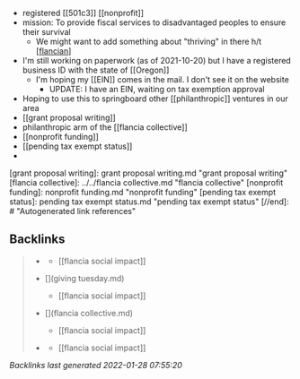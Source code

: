 - registered [[501c3]] [[nonprofit]]
- mission: To provide fiscal services to disadvantaged peoples to ensure their survival
	- We might want to add something about "thriving" in there h/t [[flancian]]
- I'm still working on paperwork (as of 2021-10-20) but I have a registered business ID with the state of [[Oregon]]
	- I'm hoping my [[EIN]] comes in the mail. I don't see it on the website
		- UPDATE: I have an EIN, waiting on tax exemption approval
- Hoping to use this to springboard other [[philanthropic]] ventures in our area
- [[grant proposal writing]]
- philanthropic arm of the [[flancia collective]]
- [[nonprofit funding]]
- [[pending tax exempt status]]
-

[//begin]: # "Autogenerated link references for markdown compatibility"
[flancian]: ../../flancian.md "flancian"
[grant proposal writing]: grant proposal writing.md "grant proposal writing"
[flancia collective]: ../../flancia collective.md "flancia collective"
[nonprofit funding]: nonprofit funding.md "nonprofit funding"
[pending tax exempt status]: pending tax exempt status.md "pending tax exempt status"
[//end]: # "Autogenerated link references"

## Backlinks

> - [](../journals/2021_10_20.md)
>   - [[flancia social impact]]
>    
> - [](giving tuesday.md)
>   - [[flancia social impact]]
>    
> - [](flancia collective.md)
>   - [[flancia social impact]]
>    
> - [](index.md)
>   - [[flancia social impact]]

_Backlinks last generated 2022-01-28 07:55:20_
